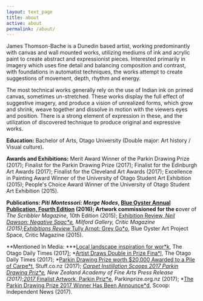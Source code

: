 ```yaml
---
layout: text_page
title: about
active: about
permalink: /about/
---
```


James Thomson-Bache is a Dunedin based artist, working predominantly with canvas and wall mounted works, utilizing mediums of ink and acrylic paint to create abstract and expressionist pieces. Interested primarily in imagery which uses fine detail and balancing composition and contrast, with foundations in automatist techniques, the works attempt to create suggestions of movement, depth, rhythm and energy.

The most technical works generally rely on the use of Indian ink on primed canvas, sometimes un-stretched. These works display the full effect of suggestive imagery, and produce a vision of unrealized forms, which grow and shrink, weave together and dissolve in motion with the viewers eyes and position. There is a strong element of expression in these, and the utilization of discovered technique to produce original and expressive works.

**Education:** Bachelor of Arts, Otago University (Double major: Art history / Visual culture).

**Awards and Exhibitions:** Merit Award Winner of the Parkin Drawing Prize (2017); Finalist for the Parkin Drawing Prize (2017); Finalist for the Edinburgh Art Awards (2017); Finalist for the Cleveland Art Awards (2017); Excellence in Painting Award Winner of the University of Otago Student Art Exhibition (2015); People's Choice Award Winner of the University of Otago Student Art Exhibition (2015).

**Publications: ***Piti Montessori: Merge Nodes*, [Blue Oyster Annual Publication, Fourth Edition](https://jamest-b.tumblr.com/about#mce_temp_url#) (2016); Artwork commissioned for the** c**over of *The Scribbler Magazine*, 10th Edition (2015); [Exhibition Review, ](http://t.umblr.com/redirect?z=https%3A%2F%2Fwww.critic.co.nz%2Fculture%2Farticle%2F5150%2Fneil-dawson----negative-space&t=N2UxNGVhNmQ1YjAyNWJjZjc3MTE5ODM3NGY4MTU4ZWE5MjNiOThjOCxUbU4zdWpESg%3D%3D&p=&m=0)*[Neil Dawson: Negative Spac*e](http://t.umblr.com/redirect?z=https%3A%2F%2Fwww.critic.co.nz%2Fculture%2Farticle%2F5150%2Fneil-dawson----negative-space&t=N2UxNGVhNmQ1YjAyNWJjZjc3MTE5ODM3NGY4MTU4ZWE5MjNiOThjOCxUbU4zdWpESg%3D%3D&p=&m=0), Milford Gallery, Critic Magazine (2015);[Exhibitions Review ](http://t.umblr.com/redirect?z=https%3A%2F%2Fwww.critic.co.nz%2Fculture%2Farticle%2F5386%2Ftully-arnot---grey-goo&t=OTAyMmYyZTg1OTgyMzVjMjFhMTllOTQxNTI0YjYyMjc5YmVlYmJhNixUbU4zdWpESg%3D%3D&p=&m=0)*[Tully Arnot: Grey Go*o](http://t.umblr.com/redirect?z=https%3A%2F%2Fwww.critic.co.nz%2Fculture%2Farticle%2F5386%2Ftully-arnot---grey-goo&t=OTAyMmYyZTg1OTgyMzVjMjFhMTllOTQxNTI0YjYyMjc5YmVlYmJhNixUbU4zdWpESg%3D%3D&p=&m=0), Blue Oyster Art Project Space, Critic Magazine (2015).

**Mentioned In Media: ***[Local landscape inspiration for wor*k](http://t.umblr.com/redirect?z=https%3A%2F%2Fwww.odt.co.nz%2Fentertainment%2Farts%2Flocal-landscape-inspiration-work&t=NTFmNDc2ZTE5NzcyMWNjNGQyOTY1NTA4NGM1NjY3MTE3MzU5NzdlZSxUbU4zdWpESg%3D%3D&p=&m=0), The Otago Daily Times (2017[)](http://t.umblr.com/redirect?z=https%3A%2F%2Fwww.odt.co.nz%2Fentertainment%2Farts%2Flocal-landscape-inspiration-work&t=NTFmNDc2ZTE5NzcyMWNjNGQyOTY1NTA4NGM1NjY3MTE3MzU5NzdlZSxUbU4zdWpESg%3D%3D&p=&m=0); *[Artist Draws Double in Prize Fina*l](http://t.umblr.com/redirect?z=https%3A%2F%2Fwww.odt.co.nz%2Fnews%2Fdunedin%2Fartist-draws-double-prize-final&t=YzE0MzVmYWM1YzMzMzgxMGQ5NTZhNWY1MWM3OTNiNWI1NjE0NTk3YyxUbU4zdWpESg%3D%3D&p=&m=0), The Otago Daily Times (2017); *[Parkin Drawing Prize worth $20,000 Awarded to a Pile of Carpe*t](http://t.umblr.com/redirect?z=https%3A%2F%2Fwww.stuff.co.nz%2Fentertainment%2Farts%2F95334929%2Fparkin-drawing-prize-worth-20000-awarded-to-a-pile-of-carpet&t=YmVlMjJkNjhhNjM1NGMyOTM1N2U5YjE4MWM4OTVhODhlODJiOGFmMSxUbU4zdWpESg%3D%3D&p=&m=0), Stuff.co.nz (2017); *[Carpet Instillation Scoops 2017 Parkin Drawing Priz*e](http://t.umblr.com/redirect?z=http%3A%2F%2Fwww.nzafa.com%2Fweb%2Fsites%2Fdefault%2Ffiles%2FPress%2520Release%2520-%2520Winner.pdf&t=YmIxODM0NTU3ZWVhYjc5MjcwOTMxZmViYTcxYjkxMTg0YjRlYTE0NixUbU4zdWpESg%3D%3D&p=&m=0), New Zealand Academy of Fine Arts Press Release (2017);[2017 ](http://t.umblr.com/redirect?z=https%3A%2F%2Fparkinprize.org.nz%2F2017%2520Finalist%2520Artwork&t=ZjNmZTMxZDlhZWIyZTEzOTc2MGZhZjFkODhiODZkYzY1YTc5YWZiMCxUbU4zdWpESg%3D%3D&p=&m=0)*[Finalist Artwork, Parkin Priz*e](http://t.umblr.com/redirect?z=https%3A%2F%2Fparkinprize.org.nz%2F2017%2520Finalist%2520Artwork&t=ZjNmZTMxZDlhZWIyZTEzOTc2MGZhZjFkODhiODZkYzY1YTc5YWZiMCxUbU4zdWpESg%3D%3D&p=&m=0), Parkinprize.org.nz (2017); *[The Parkin Drawing Prize 2017 Winner Has Been Announce*d](http://t.umblr.com/redirect?z=http%3A%2F%2Fwww.scoop.co.nz%2Fstories%2FCU1708%2FS00034%2Fthe-parkin-drawing-prize-2017-winner-has-been-announced.htm&t=ZjQ5MWNkMjU3MDZjOGU3OWM4MmM3ZDI3OWNmYjBjZWYzMmQ0ZGE2ZSxUbU4zdWpESg%3D%3D&p=&m=0), Scoop: Independent News (2017).

